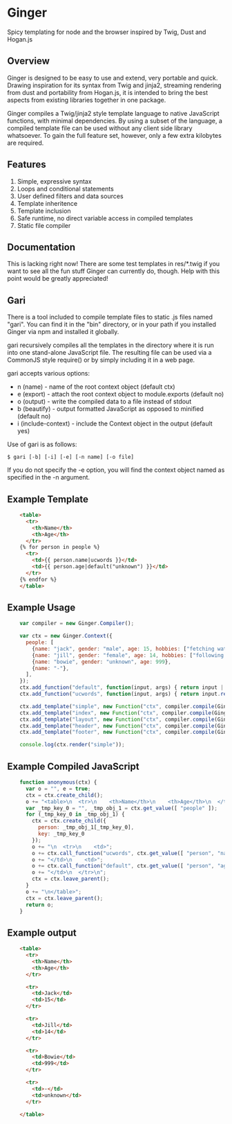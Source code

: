 Ginger
======

Spicy templating for node and the browser inspired by Twig, Dust and Hogan.js

Overview
--------

Ginger is designed to be easy to use and extend, very portable and quick.
Drawing inspiration for its syntax from Twig and jinja2, streaming rendering
from dust and portability from Hogan.js, it is intended to bring the best
aspects from existing libraries together in one package.

Ginger compiles a Twig/jinja2 style template language to native JavaScript
functions, with minimal dependencies. By using a subset of the language, a
compiled template file can be used without any client side library whatsoever.
To gain the full feature set, however, only a few extra kilobytes are required.

Features
--------

1. Simple, expressive syntax
2. Loops and conditional statements
3. User defined filters and data sources
4. Template inheritence
5. Template inclusion
6. Safe runtime, no direct variable access in compiled templates
7. Static file compiler

Documentation
-------------

This is lacking right now! There are some test templates in res/*.twig if you
want to see all the fun stuff Ginger can currently do, though. Help with this
point would be greatly appreciated!

Gari
----

There is a tool included to compile template files to static .js files named
"gari". You can find it in the "bin" directory, or in your path if you installed
Ginger via npm and installed it globally.

gari recursively compiles all the templates in the directory where it is run
into one stand-alone JavaScript file. The resulting file can be used via a
CommonJS style require() or by simply including it in a web page.

gari accepts various options:

* n (name) - name of the root context object (default ctx)
* e (export) - attach the root context object to module.exports (default no)
* o (output) - write the compiled data to a file instead of stdout
* b (beautify) - output formatted JavaScript as opposed to minified (default no)
* i (include-context) - include the Context object in the output (default yes)

Use of gari is as follows:

    $ gari [-b] [-i] [-e] [-n name] [-o file]

If you do not specify the -e option, you will find the context object named as
specified in the -n argument.

Example Template
----------------

```html
    <table>
      <tr>
        <th>Name</th>
        <th>Age</th>
      </tr>
    {% for person in people %}
      <tr>
        <td>{{ person.name|ucwords }}</td>
        <td>{{ person.age|default("unknown") }}</td>
      </tr>
    {% endfor %}
    </table>
```

Example Usage
-------------

```javascript
    var compiler = new Ginger.Compiler();

    var ctx = new Ginger.Context({
      people: [
        {name: "jack", gender: "male", age: 15, hobbies: ["fetching water", "going up hills", "falling down"]},
        {name: "jill", gender: "female", age: 14, hobbies: ["following jack"]},
        {name: "bowie", gender: "unknown", age: 999},
        {name: "-"},
      ],
    });
    ctx.add_function("default", function(input, args) { return input || args[0]; });
    ctx.add_function("ucwords", function(input, args) { return input.replace(/(^|\s)([a-z])/g, function(m, p1, p2) { return p1 + p2.toUpperCase(); }); });

    ctx.add_template("simple", new Function("ctx", compiler.compile(Ginger.Parser.parse(fs.readFileSync("res/simple.twig").toString()))));
    ctx.add_template("index", new Function("ctx", compiler.compile(Ginger.Parser.parse(fs.readFileSync("res/index.twig").toString()))));
    ctx.add_template("layout", new Function("ctx", compiler.compile(Ginger.Parser.parse(fs.readFileSync("res/layout.twig").toString()))));
    ctx.add_template("header", new Function("ctx", compiler.compile(Ginger.Parser.parse(fs.readFileSync("res/included.twig").toString()))));
    ctx.add_template("footer", new Function("ctx", compiler.compile(Ginger.Parser.parse(fs.readFileSync("res/included.twig").toString()))));

    console.log(ctx.render("simple"));
```

Example Compiled JavaScript
---------------------------

```javascript
    function anonymous(ctx) {
      var o = "", e = true;
      ctx = ctx.create_child();
      o += "<table>\n  <tr>\n    <th>Name</th>\n    <th>Age</th>\n  </tr>\n";
      var _tmp_key_0 = "", _tmp_obj_1 = ctx.get_value([ "people" ]);
      for (_tmp_key_0 in _tmp_obj_1) {
        ctx = ctx.create_child({
          person: _tmp_obj_1[_tmp_key_0],
          key: _tmp_key_0
        });
        o += "\n  <tr>\n    <td>";
        o += ctx.call_function("ucwords", ctx.get_value([ "person", "name" ]), []);
        o += "</td>\n    <td>";
        o += ctx.call_function("default", ctx.get_value([ "person", "age" ]), [ "unknown" ]);
        o += "</td>\n  </tr>\n";
        ctx = ctx.leave_parent();
      }
      o += "\n</table>";
      ctx = ctx.leave_parent();
      return o;
    }
```

Example output
--------------

```html
    <table>
      <tr>
        <th>Name</th>
        <th>Age</th>
      </tr>

      <tr>
        <td>Jack</td>
        <td>15</td>
      </tr>

      <tr>
        <td>Jill</td>
        <td>14</td>
      </tr>

      <tr>
        <td>Bowie</td>
        <td>999</td>
      </tr>

      <tr>
        <td>-</td>
        <td>unknown</td>
      </tr>

    </table>
```
